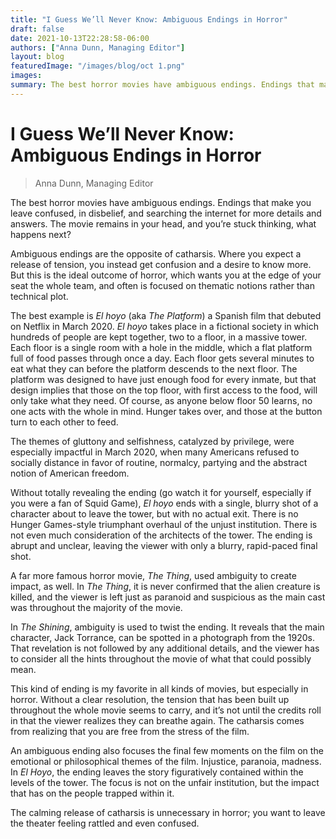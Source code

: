```yaml
---
title: "I Guess We’ll Never Know: Ambiguous Endings in Horror"
draft: false
date: 2021-10-13T22:28:58-06:00
authors: ["Anna Dunn, Managing Editor"]
layout: blog
featuredImage: "/images/blog/oct 1.png"
images:
summary: The best horror movies have ambiguous endings. Endings that make you leave confused, in disbelief, and searching the internet for more details and answers. The movie remains in your head, and you’re stuck thinking, what happens next?
---
```


# I Guess We’ll Never Know: Ambiguous Endings in Horror

> Anna Dunn, Managing Editor

The best horror movies have ambiguous endings. Endings that make you leave confused, in disbelief, and searching the internet for more details and answers. The movie remains in your head, and you’re stuck thinking, what happens next?

Ambiguous endings are the opposite of catharsis. Where you expect a release of tension, you instead get confusion and a desire to know more. But this is the ideal outcome of horror, which wants you at the edge of your seat the whole team, and often is focused on thematic notions rather than technical plot.

The best example is *El hoyo* (aka *The Platform*) a Spanish film that debuted on Netflix in March 2020. *El hoyo*  takes place in a fictional society in which hundreds of people are kept together, two to a floor, in a massive tower. Each floor is a single room with a hole in the middle, which a flat platform full of food passes through once a day. Each floor gets several minutes to eat what they can before the platform descends to the next floor. The platform was designed to have just enough food for every inmate, but that design implies that those on the top floor, with first access to the food, will only take what they need. Of course, as anyone below floor 50 learns, no one acts with the whole in mind. Hunger takes over, and those at the button turn to each other to feed.

The themes of gluttony and selfishness, catalyzed by privilege, were especially impactful in March 2020, when many Americans refused to socially distance in favor of routine, normalcy, partying and the abstract notion of American freedom.

Without totally revealing the ending (go watch it for yourself, especially if you were a fan of Squid Game), *El hoyo* ends with a single, blurry shot of a character about to leave the tower, but with no actual exit. There is no Hunger Games-style triumphant overhaul of the unjust institution. There is not even much consideration of the architects of the tower. The ending is abrupt and unclear, leaving the viewer with only a blurry, rapid-paced final shot. 

A far more famous horror movie, *The Thing*, used ambiguity to create impact,  as well. In *The Thing*, it is never confirmed that the alien creature is  killed, and the viewer is left just as paranoid and suspicious as the  main cast was throughout the majority of the movie. 

In *The Shining*, ambiguity is used to twist the ending. It reveals that the main character, Jack Torrance, can be spotted in a photograph from the 1920s. That revelation is not followed by any additional details, and the viewer has to consider all the hints throughout the movie of what that could possibly mean.

This kind of ending is my favorite in all kinds of movies, but especially in horror. Without a clear resolution, the tension that has been built up throughout the whole movie seems to carry, and it’s not until the credits roll in that the viewer realizes they can breathe again. The catharsis comes from realizing that you are free from the stress of the film. 

An ambiguous ending also focuses the final few moments on the film on the emotional or philosophical themes of the film. Injustice, paranoia, madness. In *El Hoyo*, the ending leaves the story figuratively contained within the levels of the tower. The  focus is not on the unfair institution, but the impact that has on the  people trapped within it.

The calming release of catharsis is unnecessary in horror; you want to leave the theater feeling rattled and even confused. 